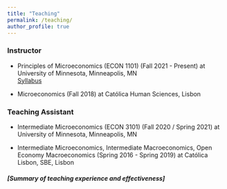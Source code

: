 ```yaml
---
title: "Teaching"
permalink: /teaching/
author_profile: true
---
```


### Instructor

- Principles of Microeconomics (ECON 1101) (Fall 2021 - Present) at University of Minnesota, Minneapolis, MN \
  [Syllabus](/assets/teaching/syllabi/Syllabus_Fall2023.pdf)
  
- Microeconomics (Fall 2018) at Católica Human Sciences, Lisbon


### Teaching Assistant

- Intermediate Microeconomics (ECON 3101) (Fall 2020 / Spring 2021) at University of Minnesota, Minneapolis, MN

- Intermediate Microeconomics, Intermediate Macroeconomics, Open Economy Macroeconomics (Spring 2016 - Spring 2019) at Católica Lisbon, SBE, Lisbon


##### [Summary of teaching experience and effectiveness]


